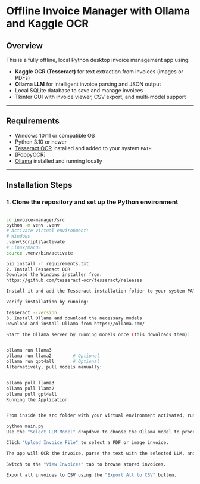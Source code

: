 # Offline Invoice Manager with Ollama and Kaggle OCR

## Overview

This is a fully offline, local Python desktop invoice management app using:

- **Kaggle OCR (Tesseract)** for text extraction from invoices (images or PDFs)  
- **Ollama LLM** for intelligent invoice parsing and JSON output  
- Local SQLite database to save and manage invoices  
- Tkinter GUI with invoice viewer, CSV export, and multi-model support  

---

## Requirements

- Windows 10/11 or compatible OS  
- Python 3.10 or newer  
- [Tesseract OCR](https://github.com/UB-Mannheim/tesseract/wiki) installed and added to your system `PATH`  
- [PoppyOCR]
- [Ollama](https://ollama.com/) installed and running locally  

---

## Installation Steps

### 1. Clone the repository and set up the Python environment

```bash

cd invoice-manager/src
python -m venv .venv
# Activate virtual environment:
# Windows
.venv\Scripts\activate
# Linux/macOS
source .venv/bin/activate

pip install -r requirements.txt
2. Install Tesseract OCR
Download the Windows installer from:
https://github.com/tesseract-ocr/tesseract/releases

Install it and add the Tesseract installation folder to your system PATH environment variable

Verify installation by running:

tesseract --version
3. Install Ollama and download the necessary models
Download and install Ollama from https://ollama.com/

Start the Ollama server by running models once (this downloads them):


ollama run llama3
ollama run llama2        # Optional
ollama run gpt4all       # Optional
Alternatively, pull models manually:


ollama pull llama3
ollama pull llama2
ollama pull gpt4all
Running the Application


From inside the src folder with your virtual environment activated, run:

python main.py
Use the "Select LLM Model" dropdown to choose the Ollama model to process invoices.

Click "Upload Invoice File" to select a PDF or image invoice.

The app will OCR the invoice, parse the text with the selected LLM, and save the extracted data.

Switch to the "View Invoices" tab to browse stored invoices.

Export all invoices to CSV using the "Export All to CSV" button.
